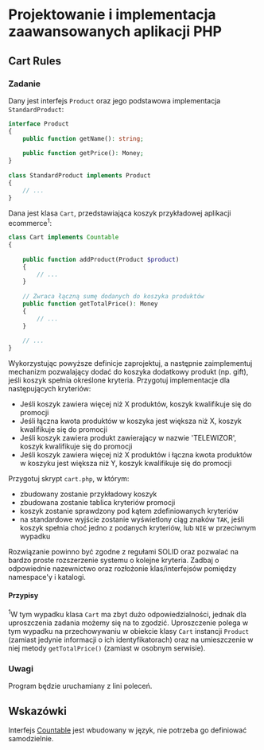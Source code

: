 # Projektowanie i implementacja zaawansowanych aplikacji PHP

## Cart Rules


### Zadanie

Dany jest interfejs `Product` oraz jego podstawowa implementacja `StandardProduct`:

```php
interface Product
{
    public function getName(): string;
    
    public function getPrice(): Money;
}
 
class StandardProduct implements Product
{
    // ...
}
```

Dana jest klasa `Cart`, przedstawiająca koszyk przykładowej aplikacji ecommerce<sup>1</sup>:

```php
class Cart implements Countable
{
   
    public function addProduct(Product $product)
    {
        // ...
    }
    
    // Zwraca łączną sumę dodanych do koszyka produktów
    public function getTotalPrice(): Money
    {
        // ...
    }
    
    // ...
}
```

Wykorzystując powyższe definicje zaprojektuj, a następnie zaimplementuj mechanizm pozwalający dodać do koszyka dodatkowy produkt (np. gift), jeśli koszyk spełnia określone kryteria. Przygotuj implementacje dla następujących kryteriów:

- Jeśli koszyk zawiera więcej niż X produktów, koszyk kwalifikuje się do promocji
- Jeśli łączna kwota produktów w koszyka jest większa niż X, koszyk kwalifikuje się do promocji
- Jeśli koszyk zawiera produkt zawierający w nazwie 'TELEWIZOR', koszyk kwalifikuje się do promocji
- Jeśli koszyk zawiera więcej niż X produktów i łączna kwota produktów w koszyku jest większa niż Y, koszyk kwalifikuje się do promocji 

Przygotuj skrypt `cart.php`, w którym:

- zbudowany zostanie przykładowy koszyk
- zbudowana zostanie tablica kryteriów promocji
- koszyk zostanie sprawdzony pod kątem zdefiniowanych kryteriów
- na standardowe wyjście zostanie wyświetlony ciąg znaków `TAK`, jeśli koszyk spełnia choć jedno z podanych kryteriów, lub `NIE` w przeciwnym wypadku

Rozwiązanie powinno być zgodne z regułami SOLID oraz pozwalać na bardzo proste rozszerzenie systemu o kolejne kryteria. Zadbaj o odpowiednie nazewnictwo oraz rozłożonie klas/interfejsów pomiędzy namespace'y i katalogi.


#### Przypisy 

<sup>1</sup>W tym wypadku klasa `Cart` ma zbyt dużo odpowiedzialności, jednak dla uproszczenia zadania możemy się na to zgodzić. Uproszczenie polega w tym wypadku na przechowywaniu w obiekcie klasy `Cart` instancji `Product` (zamiast jedynie informacji o ich identyfikatorach) oraz na umieszczenie w niej metody `getTotalPrice()` (zamiast w osobnym serwisie).


### Uwagi

Program będzie uruchamiany z lini poleceń. 


## Wskazówki

Interfejs [Countable](http://php.net/manual/en/class.countable.php) jest wbudowany w język, nie potrzeba go definiować samodzielnie. 
